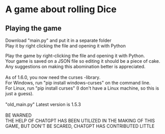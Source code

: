 # A game about rolling Dice

## Playing the game
Download "main.py" and put it in a separate folder</br>
Play it by right clicking the file and opening it with Python

Play the game by right-clicking the file and opening it with Python.</br>
Your game is saved on a JSON file so editing it should be a piece of cake.</br>
Any suggestions on making this abomination better is appreciated.</br>
</br>
As of 1.6.0, you now need the curses -library.</br>
For Windows, run "pip install windows-curses" on the command line.</br>
For Linux, run "pip install curses" (I don't have a Linux machine, so this is just a guess).</br>
</br>
"old_main.py" Latest version is 1.5.3</br>
</br>
BE WARNED</br>
THE HELP OF CHATGPT HAS BEEN UTILIZED IN THE MAKING OF THIS GAME, BUT DON'T BE SCARED, CHATGPT HAS CONTRIBUTED LITTLE

